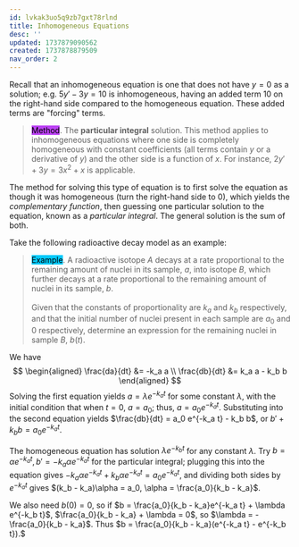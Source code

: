 ```yaml
---
id: lvkak3uo5q9zb7gxt78rlnd
title: Inhomogeneous Equations
desc: ''
updated: 1737879090562
created: 1737878879509
nav_order: 2
---
```

Recall that an inhomogeneous equation is one that does not have $y=0$ as a solution; e.g. $5y' - 3y = 10$ is inhomogeneous, having an added term 10 on the right-hand side compared to the homogeneous equation. These added terms are "forcing" terms.

> <span style="background-color: #bc42f5; color: black;">Method</span>. The **particular integral** solution. This method applies to inhomogeneous equations where one side is completely homogeneous with constant coefficients (all terms contain $y$ or a derivative of $y$) and the other side is a function of $x$. For instance, $2y' + 3y = 3x^2 + x$ is applicable.

The method for solving this type of equation is to first solve the equation as though it was homogeneous (turn the right-hand side to 0), which yields the *complementary function*, then guessing one particular solution to the equation, known as a *particular integral*.
 The general solution is the sum of both. 

 Take the following radioactive decay model as an example:

> <span style="background-color: #03cafc; color: black;">Example</span>. A radioactive isotope $A$ decays at a rate proportional to the remaining amount of nuclei in its sample, $a$, into isotope $B$, which further decays at a rate proportional to the remaining amount of nuclei in its sample, $b$. <br/><br/>
Given that the constants of proportionality are $k_a$ and $k_b$ respectively, and that the initial number of nuclei present in each sample are $a_0$ and 0 respectively, determine an expression for the remaining nuclei in sample $B$, $b(t)$.

We have
$$
    \begin{aligned}
        \frac{da}{dt} &= -k_a a \\
        \frac{db}{dt} &= k_a a - k_b b
    \end{aligned}
$$
Solving the first equation yields $a = \lambda e^{-k_a t}$ for some constant $\lambda$, with the initial condition that when $t=0$, $a=a_0$; thus, $a=a_0 e^{-k_a t}$. Substituting into the second equation yields $\frac{db}{dt} = a_0 e^{-k_a t} - k_b b$, or $b' + k_b b = a_0 e^{-k_a t}$. 

The homogeneous equation has solution $\lambda e^{-k_b t}$ for any constant $\lambda$. Try $b = \alpha e^{-k_a t}, b' = -k_a \alpha e^{-k_a t}$ for the particular integral; 
plugging this into the equation gives $-k_a \alpha e^{-k_a t} + k_b \alpha e^{-k_a t} = a_0 e^{-k_a t}$, and dividing both sides by $e^{-k_a t}$ gives $(k_b - k_a)\alpha = a_0, \alpha = \frac{a_0}{k_b - k_a}$.

We also need $b(0) = 0$, so if $b = \frac{a_0}{k_b - k_a}e^{-k_a t} + \lambda e^{-k_b t}$, $\frac{a_0}{k_b - k_a} + \lambda = 0$, so $\lambda = -\frac{a_0}{k_b - k_a}$. Thus $b = \frac{a_0}{k_b - k_a}(e^{-k_a t} - e^{-k_b t}).$ 


